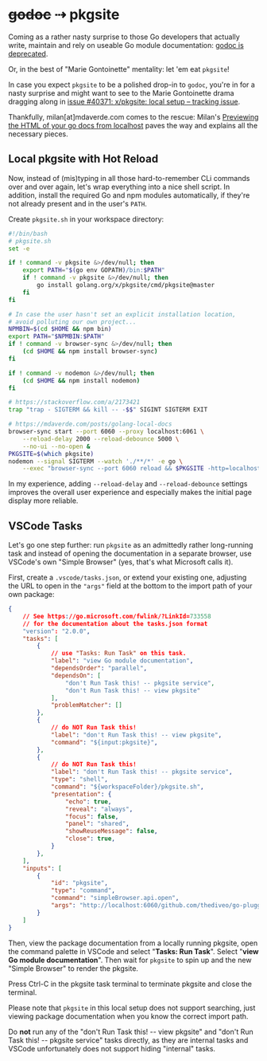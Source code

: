 # ~~godoc~~ ⇢ pkgsite

Coming as a rather nasty surprise to those Go developers that actually write,
maintain and rely on useable Go module documentation: [godoc is
deprecated](https://github.com/golang/go/issues/49212).

Or, in the best of "Marie Gontoinette" mentality: let 'em eat `pkgsite`!

In case you expect `pkgsite` to be a polished drop-in to `godoc`, you're in for
a nasty surprise and might want to see to the Marie Gontoinette drama dragging
along in [issue #40371: x/pkgsite: local setup – tracking
issue](https://github.com/golang/go/issues/40371).

Thankfully, milan[at]mdaverde.com comes to the rescue: Milan's [Previewing the
HTML of your go docs from
localhost](https://mdaverde.com/posts/golang-local-docs/) paves the way and
explains all the necessary pieces.

## Local pkgsite with Hot Reload

Now, instead of (mis)typing in all those hard-to-remember CLi commands over and
over again, let's wrap everything into a nice shell script. In addition, install
the required Go and npm modules automatically, if they're not already present
and in the user's `PATH`.

Create `pkgsite.sh` in your workspace directory:

```bash
#!/bin/bash
# pkgsite.sh
set -e

if ! command -v pkgsite &>/dev/null; then
    export PATH="$(go env GOPATH)/bin:$PATH"
    if ! command -v pkgsite &>/dev/null; then
        go install golang.org/x/pkgsite/cmd/pkgsite@master
    fi
fi

# In case the user hasn't set an explicit installation location,
# avoid polluting our own project...
NPMBIN=$(cd $HOME && npm bin)
export PATH="$NPMBIN:$PATH"
if ! command -v browser-sync &>/dev/null; then
    (cd $HOME && npm install browser-sync)
fi

if ! command -v nodemon &>/dev/null; then
    (cd $HOME && npm install nodemon)
fi

# https://stackoverflow.com/a/2173421
trap "trap - SIGTERM && kill -- -$$" SIGINT SIGTERM EXIT

# https://mdaverde.com/posts/golang-local-docs
browser-sync start --port 6060 --proxy localhost:6061 \
    --reload-delay 2000 --reload-debounce 5000 \
    --no-ui --no-open &
PKGSITE=$(which pkgsite)
nodemon --signal SIGTERM --watch './**/*' -e go \
    --exec "browser-sync --port 6060 reload && $PKGSITE -http=localhost:6061 ."
```

In my experience, adding `--reload-delay` and `--reload-debounce` settings
improves the overall user experience and especially makes the initial page
display more reliable.

## VSCode Tasks

Let's go one step further: run `pkgsite` as an admittedly rather long-running
task and instead of opening the documentation in a separate browser, use
VSCode's own "Simple Browser" (yes, that's what Microsoft calls it).

First, create a `.vscode/tasks.json`, or extend your existing one, adjusting the
URL to open in the `"args"` field at the bottom to the import path of your own
package:

```json
{
    // See https://go.microsoft.com/fwlink/?LinkId=733558
    // for the documentation about the tasks.json format
    "version": "2.0.0",
    "tasks": [
        {
            // use "Tasks: Run Task" on this task.
            "label": "view Go module documentation",
            "dependsOrder": "parallel",
            "dependsOn": [
                "don't Run Task this! -- pkgsite service",
                "don't Run Task this! -- view pkgsite"
            ],
            "problemMatcher": []
        },
        {
            // do NOT Run Task this!
            "label": "don't Run Task this! -- view pkgsite",
            "command": "${input:pkgsite}",
        },
        {
            // do NOT Run Task this!
            "label": "don't Run Task this! -- pkgsite service",
            "type": "shell",
            "command": "${workspaceFolder}/pkgsite.sh",
            "presentation": {
                "echo": true,
                "reveal": "always",
                "focus": false,
                "panel": "shared",
                "showReuseMessage": false,
                "close": true,
            }
        },
    ],
    "inputs": [
        {
            "id": "pkgsite",
            "type": "command",
            "command": "simpleBrowser.api.open",
            "args": "http://localhost:6060/github.com/thediveo/go-plugger/v2"
        }
    ]
}
```

Then, view the package documentation from a locally running pkgsite, open the
command palette in VSCode and select "**Tasks: Run Task**". Select "**view Go
module documentation**". Then wait for `pkgsite` to spin up and the new "Simple
Browser" to render the pkgsite.

Press Ctrl-C in the pkgsite task terminal to terminate pkgsite and close the
terminal.

Please note that `pkgsite` in this local setup does not support searching, just
viewing package documentation when you know the correct import path.

Do **not** run any of the "don't Run Task this! -- view pkgsite" and "don't Run
Task this! -- pkgsite service" tasks directly, as they are internal tasks and
VSCode unfortunately does not support hiding "internal" tasks.

